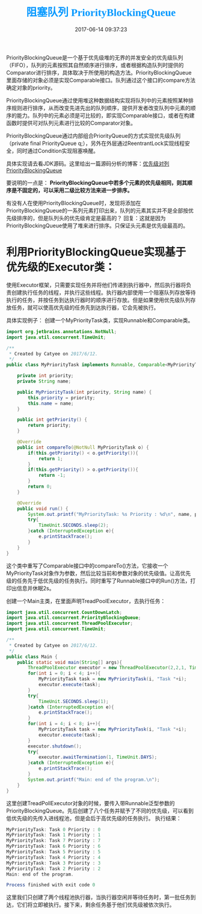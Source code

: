 ﻿---
title: <font color=#0099ff face="微软雅黑">阻塞队列 PriorityBlockingQueue</font>
date: 2017-06-14 09:37:23
categories: java多线程
tags: [java,多线程,阻塞队列,PriorityBlockingQueue]
---

PriorityBlockingQueue是一个基于优先级堆的无界的并发安全的优先级队列（FIFO），队列的元素按照其自然顺序进行排序，或者根据构造队列时提供的Comparator进行排序，具体取决于所使用的构造方法。PriorityBlockingQueue里面存储的对象必须是实现Comparable接口。队列通过这个接口的compare方法确定对象的priority。

PriorityBlockingQueue通过使用堆这种数据结构实现将队列中的元素按照某种排序规则进行排序，从而改变先进先出的队列顺序，提供开发者改变队列中元素的顺序的能力。队列中的元素必须是可比较的，即实现Comparable接口，或者在构建函数时提供可对队列元素进行比较的Comparator对象。

PriorityBlockingQueue通过内部组合PriorityQueue的方式实现优先级队列（private final PriorityQueue q;），另外在外层通过ReentrantLock实现线程安全，同时通过Condition实现阻塞唤醒。

具体实现请去看JDK源码。这里给出一篇源码分析的博客：[优先级对列PriorityBlockingQueue][1]

要说明的一点是：
**PriorityBlockingQueue中若多个元素的优先级相同，则其顺序是不固定的，可以采用二级比较方法来进一步排序。**

有没有人在使用PriorityBlockingQueue时，发现将添加在PriorityBlockingQueue的一系列元素打印出来，队列的元素其实并不是全部按优先级排序的，但是队列头的优先级肯定是最高的？
回复：这就是因为PriorityBlockingQueue使用了堆来进行排序。只保证头元素是优先级最高的。

利用PriorityBlockingQueue实现基于优先级的Executor类：
==========
使用Executor框架，只需要实现任务并将他们传递到执行器中，然后执行器将负责创建执行任务的线程，并执行这些线程。执行器内部使用一个阻塞队列存放等待执行的任务，并按任务到达执行器时的顺序进行存放。但是如果使用优先级队列存放任务，就可以使高优先级的任务先到达执行器，它会先被执行。

具体实现例子：
创建一个MyPriorityTask类，实现Runnable和Comparable类。
```java
import org.jetbrains.annotations.NotNull;
import java.util.concurrent.TimeUnit;

/**
 * Created by Catyee on 2017/6/12.
 */
public class MyPriorityTask implements Runnable, Comparable<MyPriorityTask>{

    private int priority;
    private String name;

    public MyPriorityTask(int priority, String name) {
        this.priority = priority;
        this.name = name;
    }

    public int getPriority() {
        return priority;
    }

    @Override
    public int compareTo(@NotNull MyPriorityTask o) {
        if(this.getPriority() < o.getPriority()){
            return 1;
        }
        if(this.getPriority() > o.getPriority()){
            return -1;
        }
        return 0;
    }

    @Override
    public void run() {
        System.out.printf("MyPriorityTask: %s Priority : %d\n", name, priority);
        try{
            TimeUnit.SECONDS.sleep(2);
        }catch (InterruptedException e){
            e.printStackTrace();
        }
    }
}

```
这个类中重写了Comparable接口中的compareTo()方法，它接收一个MyPriorityTask对象作为参数，然后比较当前和参数对象的优先级值。让高优先级的任务先于低优先级的任务执行。同时重写了Runnable接口中的Run()方法，打印出信息并休眠2s。

创建一个Main主类，在里面声明TreadPoolExecutor，去执行任务：
```java
import java.util.concurrent.CountDownLatch;
import java.util.concurrent.PriorityBlockingQueue;
import java.util.concurrent.ThreadPoolExecutor;
import java.util.concurrent.TimeUnit;

/**
 * Created by Catyee on 2017/6/12.
 */
public class Main {
    public static void main(String[] args){
        ThreadPoolExecutor executor = new ThreadPoolExecutor(2,2,1, TimeUnit.SECONDS, new PriorityBlockingQueue<Runnable>());
        for(int i = 0; i < 4; i++){
            MyPriorityTask task = new MyPriorityTask(i, "Task "+i);
            executor.execute(task);
        }
        try{
            TimeUnit.SECONDS.sleep(1);
        }catch (InterruptedException e){
            e.printStackTrace();
        }
        for(int i = 4; i < 8; i++){
            MyPriorityTask task = new MyPriorityTask(i, "Task "+i);
            executor.execute(task);
        }
        executor.shutdown();
        try{
            executor.awaitTermination(1, TimeUnit.DAYS);
        }catch (InterruptedException e){
            e.printStackTrace();
        }
        System.out.printf("Main: end of the program.\n");
    }
}
```
这里创建TreadPollExecutor对象的时候，要传入带Runnable泛型参数的PriorityBlockingQueue。先后创建了八个任务并赋予了不同的优先级，可以看到低优先级的先传入进线程池，但是会后于高优先级的任务执行。
执行结果：
```java
MyPriorityTask: Task 0 Priority : 0
MyPriorityTask: Task 1 Priority : 1
MyPriorityTask: Task 7 Priority : 7
MyPriorityTask: Task 6 Priority : 6
MyPriorityTask: Task 5 Priority : 5
MyPriorityTask: Task 4 Priority : 4
MyPriorityTask: Task 3 Priority : 3
MyPriorityTask: Task 2 Priority : 2
Main: end of the program.

Process finished with exit code 0
```
这里我们只创建了两个线程池执行器，当执行器空闲并等待任务时，第一批任务到达，它们将立即被执行。接下来，剩余任务基于他们优先级被依次执行。

  [1]: http://blog.sina.com.cn/s/blog_6145ed8101010q1y.html